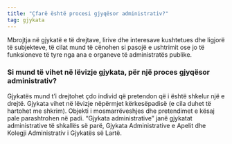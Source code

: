 ```yaml
---
title: "Çfarë është procesi gjyqësor administrativ?"
tag: gjykata
---
```

Mbrojtja në gjykatë e të drejtave, lirive dhe interesave kushtetues dhe ligjorë të subjekteve, të cilat mund të cënohen si pasojë e ushtrimit ose jo të funksioneve të tyre nga ana e organeve të administratës publike.
### Si mund të vihet në lëvizje gjykata, për një proces gjyqësor administrativ?
Gjykatës mund t’i drejtohet çdo individ që pretendon që i është shkelur një e drejtë. Gjykata vihet në lëvizje nëpërmjet kërkesëpadisë (e cila duhet të hartohet me shkrim). Objekti i mosmarrëveshjes dhe pretendimet e kësaj pale parashtrohen në padi. “Gjykata administrative” janë gjykatat administrative të shkallës së parë, Gjykata Administrative e Apelit dhe Kolegji Administrativ i Gjykatës së Lartë.
